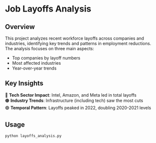 # Job Layoffs Analysis

## Overview
This project analyzes recent workforce layoffs across companies and industries, identifying key trends and patterns in employment reductions. The analysis focuses on three main aspects:
- Top companies by layoff numbers
- Most affected industries
- Year-over-year trends

## Key Insights
🔴 **Tech Sector Impact**: Intel, Amazon, and Meta led in total layoffs  
🟠 **Industry Trends**: Infrastructure (including tech) saw the most cuts  
🟢 **Temporal Pattern**: Layoffs peaked in 2022, doubling 2020-2021 levels  

## Usage
```python
python layoffs_analysis.py
